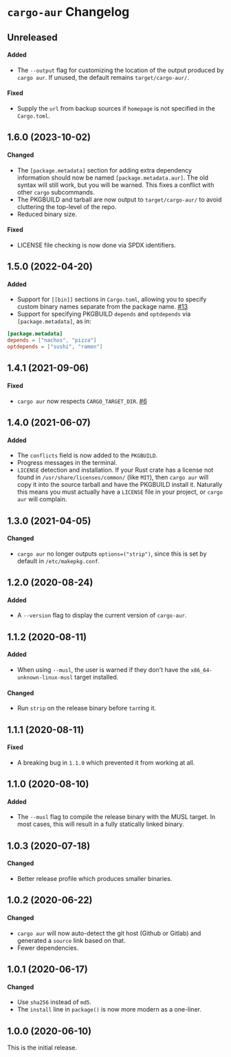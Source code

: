 # `cargo-aur` Changelog

## Unreleased

#### Added

- The `--output` flag for customizing the location of the output produced by
  `cargo aur`. If unused, the default remains `target/cargo-aur/`.

#### Fixed

- Supply the `url` from backup sources if `homepage` is not specified in the `Cargo.toml`.

## 1.6.0 (2023-10-02)

#### Changed

- The `[package.metadata]` section for adding extra dependency information
  should now be named `[package.metadata.aur]`. The old syntax will still work,
  but you will be warned. This fixes a conflict with other `cargo` subcommands.
- The PKGBUILD and tarball are now output to `target/cargo-aur/` to avoid
  cluttering the top-level of the repo.
- Reduced binary size.

#### Fixed

- LICENSE file checking is now done via SPDX identifiers.

## 1.5.0 (2022-04-20)

#### Added

- Support for `[[bin]]` sections in `Cargo.toml`, allowing you to specify custom
  binary names separate from the package name. [#13]
- Support for specifying PKGBUILD `depends` and `optdepends` via
  `[package.metadata]`, as in:

```toml
[package.metadata]
depends = ["nachos", "pizza"]
optdepends = ["sushi", "ramen"]
```

[#13]: https://github.com/fosskers/cargo-aur/pull/13

## 1.4.1 (2021-09-06)

#### Fixed

- `cargo aur` now respects `CARGO_TARGET_DIR`. [#6]

[#6]: https://github.com/fosskers/cargo-aur/pull/6

## 1.4.0 (2021-06-07)

#### Added

- The `conflicts` field is now added to the `PKGBUILD`.
- Progress messages in the terminal.
- `LICENSE` detection and installation. If your Rust crate has a license not
  found in `/usr/share/licenses/common/` (like `MIT`), then `cargo aur` will
  copy it into the source tarball and have the PKGBUILD install it. Naturally
  this means you must actually have a `LICENSE` file in your project, or `cargo aur` will complain.

## 1.3.0 (2021-04-05)

#### Changed

- `cargo aur` no longer outputs `options=("strip")`, since this is set by
  default in `/etc/makepkg.conf`.

## 1.2.0 (2020-08-24)

#### Added

- A `--version` flag to display the current version of `cargo-aur`.

## 1.1.2 (2020-08-11)

#### Added

- When using `--musl`, the user is warned if they don't have the
  `x86_64-unknown-linux-musl` target installed.

#### Changed

- Run `strip` on the release binary before `tar`ring it.

## 1.1.1 (2020-08-11)

#### Fixed

- A breaking bug in `1.1.0` which prevented it from working at all.

## 1.1.0 (2020-08-10)

#### Added

- The `--musl` flag to compile the release binary with the MUSL target. In most
  cases, this will result in a fully statically linked binary.

## 1.0.3 (2020-07-18)

#### Changed

- Better release profile which produces smaller binaries.

## 1.0.2 (2020-06-22)

#### Changed

- `cargo aur` will now auto-detect the git host (Github or Gitlab) and generated
  a `source` link based on that.
- Fewer dependencies.

## 1.0.1 (2020-06-17)

#### Changed

- Use `sha256` instead of `md5`.
- The `install` line in `package()` is now more modern as a one-liner.

## 1.0.0 (2020-06-10)

This is the initial release.
